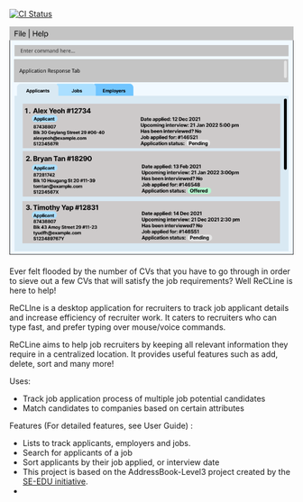 [![CI Status](https://github.com/se-edu/addressbook-level3/workflows/Java%20CI/badge.svg)](https://github.com/se-edu/addressbook-level3/actions)

![Ui](docs/images/Ui.png)



Ever felt flooded by the number of CVs that you have to go through in order to sieve out a few CVs that will satisfy the job requirements? 
Well ReCLine is here to help!

ReCLIne is a desktop application for recruiters to track job applicant details and increase efficiency of recruiter work. It caters to recruiters who can type fast, and prefer typing over mouse/voice commands.

ReCLine aims to help job recruiters by keeping all relevant information they require in a centralized location. It provides useful features such as add, delete, sort and many more! 

Uses:
* Track job application process of multiple job potential candidates
* Match candidates to companies based on certain attributes

Features (For detailed features, see User Guide) :
* Lists to track applicants, employers and jobs.
* Search for applicants of a job
* Sort applicants by their job applied, or interview date
* This project is based on the AddressBook-Level3 project created by the [SE-EDU initiative](https://se-education.org).
* 

